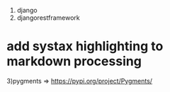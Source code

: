 1) django
2) djangorestframework

# add systax highlighting to markdown  processing
3)pygments => https://pypi.org/project/Pygments/





